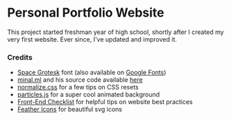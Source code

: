 # Personal Portfolio Website

This project started freshman year of high school, shortly after I created my very first website. Ever since, I've updated and improved it.

### Credits

- [Space Grotesk](https://floriankarsten.github.io/space-grotesk/) font (also available on [Google Fonts](https://fonts.google.com/specimen/Space+Grotesk))
- [minal.ml](https://minar.ml/) and his source code available [here](https://github.com/m-i-n-a-r/sparky-portfolio)
- [normalize.css](https://github.com/necolas/normalize.css) for a few tips on CSS resets
- [particles.js](https://github.com/VincentGarreau/particles.js) for a super cool animated background
- [Front-End Checklist](https://github.com/thedaviddias/Front-End-Checklist) for helpful tips on website best practices
- [Feather Icons](https://feathericons.com/) for beautiful svg icons
